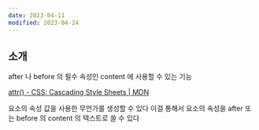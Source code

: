 ```yaml
---
date: 2023-04-11
modified: 2023-04-24
---
```


## 소개

after 나 before 의 필수 속성인 content 에 사용할 수 있는 기능

[attr() - CSS: Cascading Style Sheets | MDN](https://developer.mozilla.org/en-US/docs/Web/CSS/attr)

요소의 속성 값을 사용한 무언가를 생성할 수 있다
이걸 통해서 요소의 속성을 after 또는 before 의 content 의 텍스트로 쓸 수 있다
